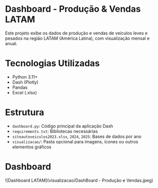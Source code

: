 # Dashboard - Produção & Vendas LATAM

Este projeto exibe os dados de produção e vendas de veículos leves e pesados na região LATAM (América Latina), com visualização mensal e anual.

# Tecnologias Utilizadas

- Python 3.11+
- Dash (Plotly)
- Pandas
- Excel (.xlsx)

# Estrutura

- `dashboard.py`: Código principal da aplicação Dash
- `requirements.txt`: Bibliotecas necessárias
- `siteautoveiculos2023.xlsx`, `2024`, `2025`: Bases de dados por ano
- `visualizacao/`: Pasta opcional para imagens, ícones ou outros elementos gráficos

# Dashboard

![Dashboard LATAM](visualizacao/DashBoard - Produção e Vendas.jpeg)
